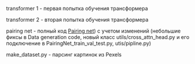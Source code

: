 transformer 1 - первая попытка обучения трансформера

transformer 2 - вторая попытка обучения трансформера

pairing net - полный код [Pairing net](https://github.com/zhourixin/PairingNet)) с учетом изменений (небольшие фиксы в Data generation code, новый класс utils/cross_attn_head.py и его подключение в PairingNet_train_val_test.py, utis/pipline.py)

make_dataset.py - парсинг картинок из Pexels


